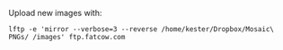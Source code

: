

Upload new images with:

    lftp -e 'mirror --verbose=3 --reverse /home/kester/Dropbox/Mosaic\ PNGs/ /images' ftp.fatcow.com

